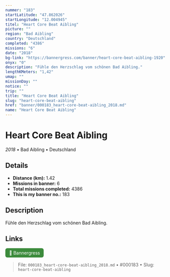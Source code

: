 ```yaml
---
nummer: "183"
startLatitude: "47.862026"
startLongitude: "12.004945"
titel: "Heart Core Beat Aibling"
picture: ""
region: "Bad Aibling"
country: "Deutschland"
completed: "4386"
missions: "6"
date: "2018"
bg-link: "https://bannergress.com/banner/heart-core-beat-aibling-1920"
onyx: "0"
description: "Fühle den Herzschlag vom schönen Bad Aibling."
lengthKMeters: "1,42"
umap: ""
missionDay: ""
notice: ""
trip: ""
title: "Heart Core Beat Aibling"
slug: "heart-core-beat-aibling"
href: "banner/000183_heart-core-beat-aibling_2018.md"
name: "Heart Core Beat Aibling"
---
```

# Heart Core Beat Aibling

*2018* • Bad Aibling • Deutschland





## Details
- **Distance (km):** 1.42
- **Missions in banner:** 6
- **Total missions completed:** 4386
- **This is my banner no.:** 183



## Description
Fühle den Herzschlag vom schönen Bad Aibling.



## Links
<a href="https://bannergress.com/banner/heart-core-beat-aibling-1920" target="_blank" style="display:inline-block;margin-right:8px;padding:6px 12px;background:#3c8b3c;color:#fff;text-decoration:none;border-radius:6px;">🔗 Bannergress</a>



> File: `000183_heart-core-beat-aibling_2018.md`
> • #000183
> • Slug: `heart-core-beat-aibling`

